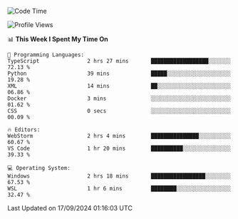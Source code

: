 <!--START_SECTION:waka-->
![Code Time](http://img.shields.io/badge/Code%20Time-725%20hrs%202%20mins-blue)

![Profile Views](http://img.shields.io/badge/Profile%20Views-8-blue)

📊 **This Week I Spent My Time On** 

```text
💬 Programming Languages: 
TypeScript               2 hrs 27 mins       ██████████████████░░░░░░░   72.13 % 
Python                   39 mins             █████░░░░░░░░░░░░░░░░░░░░   19.28 % 
XML                      14 mins             ██░░░░░░░░░░░░░░░░░░░░░░░   06.86 % 
Docker                   3 mins              ░░░░░░░░░░░░░░░░░░░░░░░░░   01.62 % 
CSS                      0 secs              ░░░░░░░░░░░░░░░░░░░░░░░░░   00.09 % 

🔥 Editors: 
WebStorm                 2 hrs 4 mins        ███████████████░░░░░░░░░░   60.67 % 
VS Code                  1 hr 20 mins        ██████████░░░░░░░░░░░░░░░   39.33 % 

💻 Operating System: 
Windows                  2 hrs 18 mins       █████████████████░░░░░░░░   67.53 % 
WSL                      1 hr 6 mins         ████████░░░░░░░░░░░░░░░░░   32.47 % 
```


 Last Updated on 17/09/2024 01:16:03 UTC
<!--END_SECTION:waka-->
